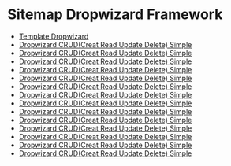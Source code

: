 # Sitemap Dropwizard Framework
<ul>
<li><a href="https://github.com/qorri-di/Java-Dropwizard/tree/master/micronaut-template">Template Dropwizard</a></li>
<li><a href="https://github.com/qorri-di/Java-Dropwizard/tree/master/micronaut-crud-simple">Dropwizard CRUD(Creat Read Update Delete) Simple</a></li>
<li><a href="https://github.com/qorri-di/Java-Dropwizard/tree/master/micronaut-crud-simple">Dropwizard CRUD(Creat Read Update Delete) Simple</a></li>
<li><a href="https://github.com/qorri-di/Java-Dropwizard/tree/master/micronaut-crud-simple">Dropwizard CRUD(Creat Read Update Delete) Simple</a></li>
<li><a href="https://github.com/qorri-di/Java-Dropwizard/tree/master/micronaut-crud-simple">Dropwizard CRUD(Creat Read Update Delete) Simple</a></li>
<li><a href="https://github.com/qorri-di/Java-Dropwizard/tree/master/micronaut-crud-simple">Dropwizard CRUD(Creat Read Update Delete) Simple</a></li>
<li><a href="https://github.com/qorri-di/Java-Dropwizard/tree/master/micronaut-crud-simple">Dropwizard CRUD(Creat Read Update Delete) Simple</a></li>
<li><a href="https://github.com/qorri-di/Java-Dropwizard/tree/master/micronaut-crud-simple">Dropwizard CRUD(Creat Read Update Delete) Simple</a></li>
<li><a href="https://github.com/qorri-di/Java-Dropwizard/tree/master/micronaut-crud-simple">Dropwizard CRUD(Creat Read Update Delete) Simple</a></li>
<li><a href="https://github.com/qorri-di/Java-Dropwizard/tree/master/micronaut-crud-simple">Dropwizard CRUD(Creat Read Update Delete) Simple</a></li>
<li><a href="https://github.com/qorri-di/Java-Dropwizard/tree/master/micronaut-crud-simple">Dropwizard CRUD(Creat Read Update Delete) Simple</a></li>
<li><a href="https://github.com/qorri-di/Java-Dropwizard/tree/master/micronaut-crud-simple">Dropwizard CRUD(Creat Read Update Delete) Simple</a></li>
<li><a href="https://github.com/qorri-di/Java-Dropwizard/tree/master/micronaut-crud-simple">Dropwizard CRUD(Creat Read Update Delete) Simple</a></li>
<li><a href="https://github.com/qorri-di/Java-Dropwizard/tree/master/micronaut-crud-simple">Dropwizard CRUD(Creat Read Update Delete) Simple</a></li>
<li><a href="https://github.com/qorri-di/Java-Dropwizard/tree/master/micronaut-crud-simple">Dropwizard CRUD(Creat Read Update Delete) Simple</a></li>
</ul>